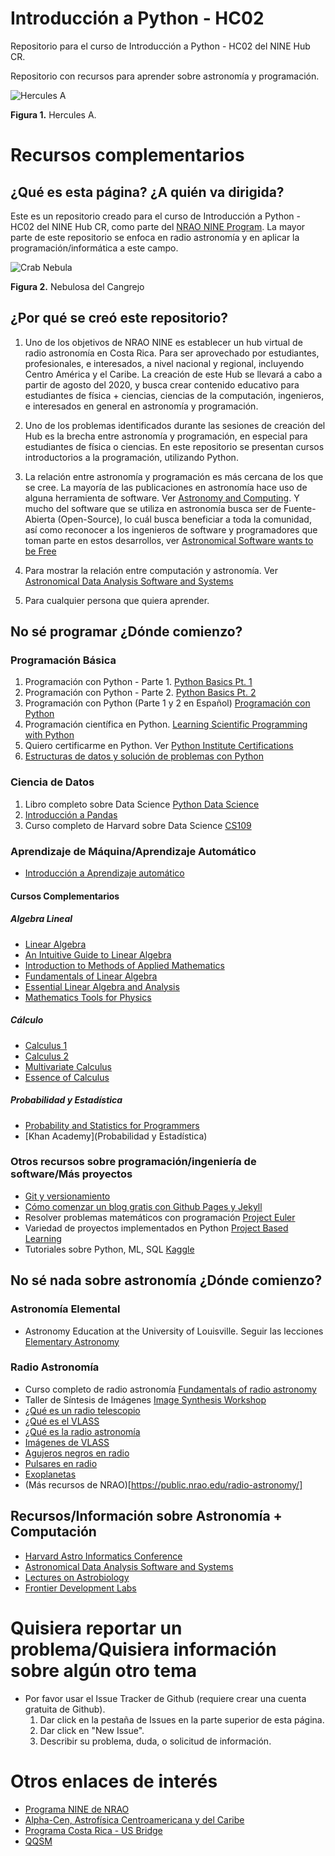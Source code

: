 # Introducción a Python - HC02
Repositorio para el curso de Introducción a Python - HC02 del NINE Hub CR.

Repositorio con recursos para aprender sobre astronomía y programación.

![Hercules A](https://science.nrao.edu/images/200/vla_herc_a.jpg)

**Figura 1.** Hercules A.

# Recursos complementarios

## ¿Qué es esta página? ¿A quién va dirigida?
Este es un repositorio creado para el curso de Introducción a Python - HC02 del NINE Hub CR, como parte del [NRAO NINE Program](https://info.nrao.edu/do/odi/broader-impact-programs/Nine). La mayor parte de este repositorio se enfoca en radio astronomía y en aplicar la programación/informática a este campo.

![Crab Nebula](https://science.nrao.edu/images/200/vla_crabNebula.jpg)

**Figura 2.** Nebulosa del Cangrejo

## ¿Por qué se creó este repositorio?
1. Uno de los objetivos de NRAO NINE es establecer un hub virtual de radio astronomía en Costa Rica. Para ser aprovechado por estudiantes, profesionales, e interesados, a nivel nacional y regional, incluyendo Centro América y el Caribe. La creación de este Hub se llevará a cabo a partir de agosto del 2020, y busca crear contenido educativo para estudiantes de física + ciencias, ciencias de la computación, ingenieros, e interesados en general en astronomía y programación.

1. Uno de los problemas identificados durante las sesiones de creación del Hub es la brecha entre astronomía y programación, en especial para estudiantes de física o ciencias. En este repositorio se presentan cursos introductorios a la programación, utilizando Python.

1. La relación entre astronomía y programación es más cercana de los que se cree. La mayoría de las publicaciones en astronomía hace uso de alguna herramienta de software. Ver [Astronomy and Computing](https://www.journals.elsevier.com/astronomy-and-computing/). Y mucho del software que se utiliza en astronomía busca ser de Fuente-Abierta (Open-Source), lo cuál busca beneficiar a toda la comunidad, así como reconocer a los ingenieros de software y programadores que toman parte en estos desarrollos, ver [Astronomical Software wants to be Free](https://arxiv.org/abs/0903.3971)

1. Para mostrar la relación entre computación y astronomía. Ver [Astronomical Data Analysis Software and Systems](https://www.adass.org/)

1. Para cualquier persona que quiera aprender.


## No sé programar ¿Dónde comienzo?
### Programación Básica
1. Programación con Python - Parte 1. [Python Basics Pt. 1](https://edube.org/study/pe1)
1. Programación con Python - Parte 2. [Python Basics Pt. 2](https://edube.org/study/pe2)
1. Programación con Python (Parte 1 y 2 en Español) [Programación con Python](https://www.netacad.com/portal/web/self-enroll/c/course-1041605)
1. Programación científica en Python. [Learning Scientific Programming with Python](https://scipython.com/book/)
1. Quiero certificarme en Python. Ver [Python Institute Certifications](https://pythoninstitute.org/certification/)
1. [Estructuras de datos y solución de problemas con Python](https://runestone.academy/runestone/books/published/pythonds/index.html)

### Ciencia de Datos
1. Libro completo sobre Data Science [Python Data Science](https://jakevdp.github.io/PythonDataScienceHandbook/)
1. [Introducción a Pandas](https://pandas.pydata.org/pandas-docs/stable/getting_started/10min.html)
1. Curso completo de Harvard sobre Data Science [CS109](https://cs109.github.io/2015/index.html)

### Aprendizaje de Máquina/Aprendizaje Automático
- [Introducción a Aprendizaje automático](https://www.coursera.org/learn/machine-learning)

#### Cursos Complementarios
##### Algebra Lineal
- [Linear Algebra](https://www.khanacademy.org/math/linear-algebra)
- [An Intuitive Guide to Linear Algebra](https://betterexplained.com/articles/linear-algebra-guide/)
- [Introduction to Methods of Applied Mathematics](https://physics.bgu.ac.il/~gedalin/Teaching/Mater/am.pdf)
- [Fundamentals of Linear Algebra](https://www.math.ubc.ca/~carrell/NB.pdf)
- [Essential Linear Algebra and Analysis](https://math.byu.edu/~klkuttle/EssentialLinearAlgebra.pdf)
- [Mathematics Tools for Physics](http://www.physics.miami.edu/~nearing/mathmethods/mathematical_methods-one.pdf)
##### Cálculo
- [Calculus 1](https://www.khanacademy.org/math/calculus-1)
- [Calculus 2](https://www.khanacademy.org/math/calculus-2)
- [Multivariate Calculus](https://www.khanacademy.org/math/multivariable-calculus)
- [Essence of Calculus](https://www.youtube.com/watch?v=WUvTyaaNkzM&list=PLZHQObOWTQDMsr9K-rj53DwVRMYO3t5Yr)

##### Probabilidad y Estadística
- [Probability and Statistics for Programmers](http://greenteapress.com/thinkstats/thinkstats.pdf)
- [Khan Academy](Probabilidad y Estadística)

### Otros recursos sobre programación/ingeniería de software/Más proyectos
- [Git y versionamiento](https://git-scm.com/book/en/v2)
- [Cómo comenzar un blog gratis con Github Pages y Jekyll](https://onextrapixel.com/start-jekyll-blog-github-pages-free/)
- Resolver problemas matemáticos con programación [Project Euler](https://projecteuler.net/)
- Variedad de proyectos implementados en Python [Project Based Learning](https://github.com/tuvtran/project-based-learning#python)
- Tutoriales sobre Python, ML, SQL [Kaggle](https://www.kaggle.com/learn/overview)

## No sé nada sobre astronomía ¿Dónde comienzo?
### Astronomía Elemental
- Astronomy Education at the University of Louisville. Seguir las lecciones [Elementary Astronomy](http://prancer.physics.louisville.edu/astrowiki/index.php/Elementary_Astronomy)

### Radio Astronomía
- Curso completo de radio astronomía [Fundamentals of radio astronomy](https://science.nrao.edu/opportunities/courses/era/)
- Taller de Síntesis de Imágenes [Image Synthesis Workshop](https://science.nrao.edu/science/meetings/2018/16th-synthesis-imaging-workshop/16th-synthesis-imaging-workshop-lectures)
- [¿Qué es un radio telescopio](https://public.nrao.edu/telescopes/radio-telescopes/)
- [¿Qué es el VLASS](https://public.nrao.edu/vlass/)
- [¿Qué es la radio astronomía](https://public.nrao.edu/radio-astronomy/the-science-of-radio-astronomy/)
- [Imágenes de VLASS](https://public.nrao.edu/gallery/topic/vlass/)
- [Agujeros negros en radio](https://public.nrao.edu/radio-astronomy/black-holes/)
- [Pulsares en radio](https://public.nrao.edu/radio-astronomy/pulsars/)
- [Exoplanetas](https://public.nrao.edu/radio-astronomy/exoplanets/)
- (Más recursos de NRAO)[https://public.nrao.edu/radio-astronomy/]


## Recursos/Información sobre Astronomía + Computación
- [Harvard Astro Informatics Conference](https://www.astroinformatics2020.org/)
- [Astronomical Data Analysis Software and Systems](https://www.adass.org/)
- [Lectures on Astrobiology](https://frontierdevelopmentlab.org/astrobiology/)
- [Frontier Development Labs](https://frontierdevelopmentlab.org/)

# Quisiera reportar un problema/Quisiera información sobre algún otro tema
- Por favor usar el Issue Tracker de Github (requiere crear una cuenta gratuita de Github).
  1. Dar click en la pestaña de Issues en la parte superior de esta página.
  1. Dar click en "New Issue".
  1. Describir su problema, duda, o solicitud de información.
  
# Otros enlaces de interés
- [Programa NINE de NRAO](https://info.nrao.edu/do/odi/broader-impact-programs/Nine)
- [Alpha-Cen, Astrofísica Centroamericana y del Caribe](https://ecfm.usac.edu.gt/jrsacahui/AstroCentro/Astro.html)
- [Programa Costa Rica - US Bridge](https://costarica-us-bridge.weebly.com/)
- [QQSM](https://replit.com/talk/share/Game-Who-Wants-To-Be-A-Millionaire/6162)

